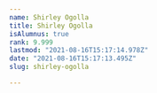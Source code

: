 ```yaml
---
name: Shirley Ogolla
title: Shirley Ogolla
isAlumnus: true
rank: 9.999
lastmod: "2021-08-16T15:17:14.978Z"
date: "2021-08-16T15:17:13.495Z"
slug: shirley-ogolla

---
```

